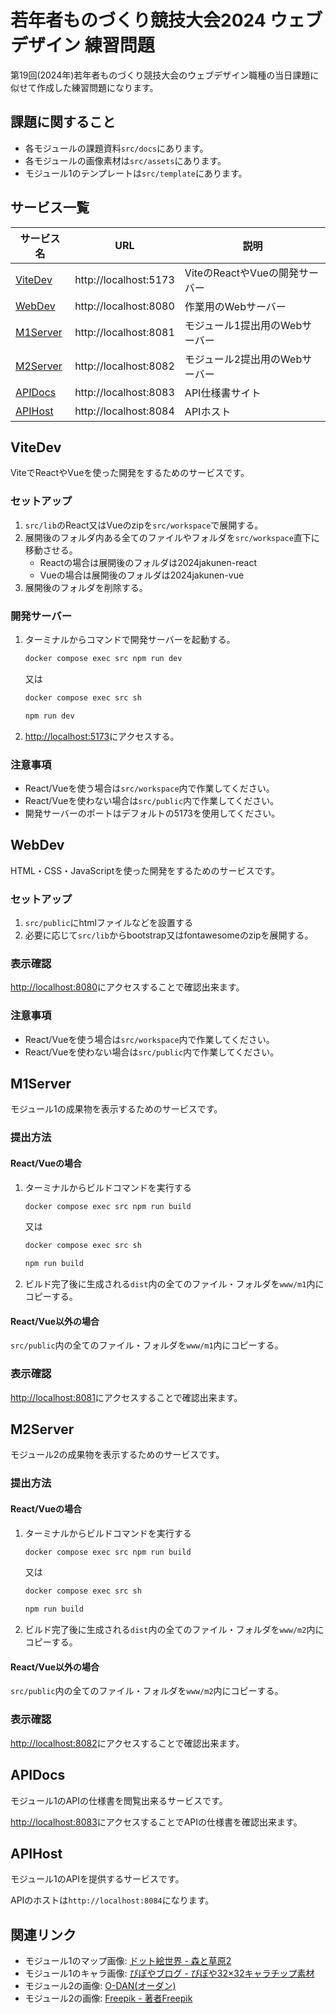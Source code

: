 # 若年者ものづくり競技大会2024 ウェブデザイン 練習問題

第19回(2024年)若年者ものづくり競技大会のウェブデザイン職種の当日課題に似せて作成した練習問題になります。

## 課題に関すること

- 各モジュールの課題資料`src/docs`にあります。
- 各モジュールの画像素材は`src/assets`にあります。
- モジュール1のテンプレートは`src/template`にあります。

## サービス一覧

| サービス名             | URL                   | 説明                          |
|-----------------------|-----------------------|-------------------------------|
| [ViteDev](#vitedev)   | http://localhost:5173 | ViteのReactやVueの開発サーバー |
| [WebDev](#webdev)     | http://localhost:8080 | 作業用のWebサーバー            |
| [M1Server](#m1server) | http://localhost:8081 | モジュール1提出用のWebサーバー |
| [M2Server](#m2server) | http://localhost:8082 | モジュール2提出用のWebサーバー |
| [APIDocs](#apidocs)   | http://localhost:8083 | API仕様書サイト               |
| [APIHost](#apihost)   | http://localhost:8084 | APIホスト                    |

## ViteDev

ViteでReactやVueを使った開発をするためのサービスです。

### セットアップ

1. `src/lib`のReact又はVueのzipを`src/workspace`で展開する。
2. 展開後のフォルダ内ある全てのファイルやフォルダを`src/workspace`直下に移動させる。
    - Reactの場合は展開後のフォルダは2024jakunen-react
    - Vueの場合は展開後のフォルダは2024jakunen-vue
3. 展開後のフォルダを削除する。

### 開発サーバー

1. ターミナルからコマンドで開発サーバーを起動する。

    ```powershell
    docker compose exec src npm run dev
    ```

    又は

    ```powershell
    docker compose exec src sh
    ```

    ```sh
    npm run dev
    ```

2. [http://localhost:5173](http://localhost:5173)にアクセスする。

### 注意事項

- React/Vueを使う場合は`src/workspace`内で作業してください。
- React/Vueを使わない場合は`src/public`内で作業してください。
- 開発サーバーのポートはデフォルトの5173を使用してください。

## WebDev

HTML・CSS・JavaScriptを使った開発をするためのサービスです。

### セットアップ

1. `src/public`にhtmlファイルなどを設置する
2. 必要に応じて`src/lib`からbootstrap又はfontawesomeのzipを展開する。

### 表示確認

[http://localhost:8080](http://localhost:8080)にアクセスすることで確認出来ます。

### 注意事項

- React/Vueを使う場合は`src/workspace`内で作業してください。
- React/Vueを使わない場合は`src/public`内で作業してください。

## M1Server

モジュール1の成果物を表示するためのサービスです。

### 提出方法

#### React/Vueの場合

1. ターミナルからビルドコマンドを実行する

    ```powershell
    docker compose exec src npm run build
    ```

    又は

    ```powershell
    docker compose exec src sh
    ```

    ```sh
    npm run build
    ```
2. ビルド完了後に生成される`dist`内の全てのファイル・フォルダを`www/m1`内にコピーする。

#### React/Vue以外の場合

`src/public`内の全てのファイル・フォルダを`www/m1`内にコピーする。

### 表示確認

[http://localhost:8081](http://localhost:8081)にアクセスすることで確認出来ます。

## M2Server

モジュール2の成果物を表示するためのサービスです。

### 提出方法

#### React/Vueの場合

1. ターミナルからビルドコマンドを実行する

    ```powershell
    docker compose exec src npm run build
    ```

    又は

    ```powershell
    docker compose exec src sh
    ```

    ```sh
    npm run build
    ```
2. ビルド完了後に生成される`dist`内の全てのファイル・フォルダを`www/m2`内にコピーする。

#### React/Vue以外の場合

`src/public`内の全てのファイル・フォルダを`www/m2`内にコピーする。

### 表示確認

[http://localhost:8082](http://localhost:8082)にアクセスすることで確認出来ます。

## APIDocs

モジュール1のAPIの仕様書を閲覧出来るサービスです。

[http://localhost:8083](http://localhost:8083)にアクセスすることでAPIの仕様書を確認出来ます。

## APIHost

モジュール1のAPIを提供するサービスです。

APIのホストは`http://localhost:8084`になります。


## 関連リンク

- モジュール1のマップ画像: [ドット絵世界 - 森と草原2](https://yms.main.jp/page-msets/forest2.html)
- モジュール1のキャラ画像: [ぴぽやブログ - ぴぽや32×32キャラチップ素材](https://pipoya.net/blog/pipoya32x32charachip-charactermanaj/)
- モジュール2の画像: [O-DAN(オーダン)](https://o-dan.net/ja/)
- モジュール2の画像: [Freepik - 著者Freepik](https://jp.freepik.com/author/freepik)
